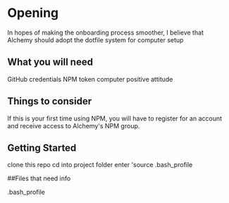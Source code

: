 # Opening

In hopes of making the onboarding process smoother, I believe that Alchemy should adopt the dotfile system for computer setup

## What you will need

GitHub credentials
NPM token
computer
positive attitude

## Things to consider

If this is your first time using NPM, you will have to register for an account and receive access to Alchemy's NPM group.

## Getting Started

clone this repo
cd into project folder
enter 'source .bash_profile

##Files that need info

.bash_profile
